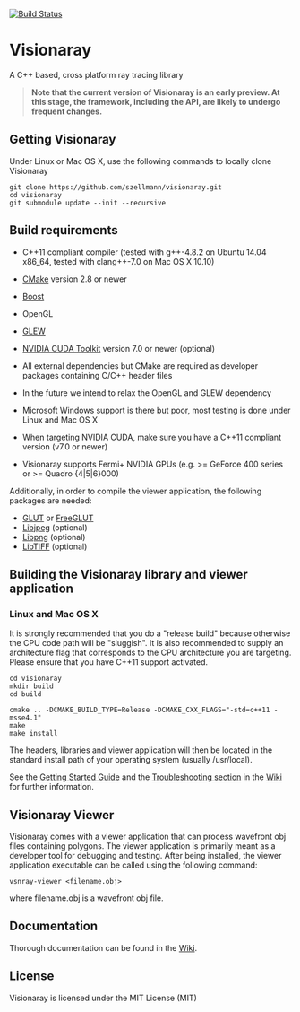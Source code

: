 [![Build Status](https://travis-ci.org/szellmann/visionaray.svg?branch=master)](https://travis-ci.org/szellmann/visionaray)

Visionaray
==========

A C++ based, cross platform ray tracing library

> **Note that the current version of Visionaray is an early preview. At this stage, the framework, including the API, are likely to undergo frequent changes.**

Getting Visionaray
------------------

Under Linux or Mac OS X, use the following commands to locally clone Visionaray

```Shell
git clone https://github.com/szellmann/visionaray.git
cd visionaray
git submodule update --init --recursive
```

Build requirements
------------------

- C++11 compliant compiler
   (tested with g++-4.8.2 on Ubuntu 14.04 x86_64,
    tested with clang++-7.0 on Mac OS X 10.10)

- [CMake][1] version 2.8 or newer
- [Boost][2]
- OpenGL
- [GLEW][3]
- [NVIDIA CUDA Toolkit][4] version 7.0 or newer (optional)

- All external dependencies but CMake are required as developer packages containing C/C++ header files
- In the future we intend to relax the OpenGL and GLEW dependency
- Microsoft Windows support is there but poor, most testing is done under Linux and Mac OS X
- When targeting NVIDIA CUDA, make sure you have a C++11 compliant version (v7.0 or newer)
- Visionaray supports Fermi+ NVIDIA GPUs (e.g. >= GeForce 400 series or >= Quadro {4|5|6}000)

Additionally, in order to compile the viewer application, the following packages are needed:

- [GLUT][5] or [FreeGLUT][6]
- [Libjpeg][7] (optional)
- [Libpng][8] (optional)
- [LibTIFF][9] (optional)



Building the Visionaray library and viewer application
------------------------------------------------------

### Linux and Mac OS X

It is strongly recommended that you do a "release build" because otherwise the CPU code path will be "sluggish".
It is also recommended to supply an architecture flag that corresponds to the CPU architecture you are targeting.
Please ensure that you have C++11 support activated.

```Shell
cd visionaray
mkdir build
cd build

cmake .. -DCMAKE_BUILD_TYPE=Release -DCMAKE_CXX_FLAGS="-std=c++11 -msse4.1"
make
make install
```

The headers, libraries and viewer application will then be located in the standard install path of your operating system (usually /usr/local).

See the [Getting Started Guide](https://github.com/szellmann/visionaray/wiki/Getting-started) and the [Troubleshooting section](https://github.com/szellmann/visionaray/wiki/Troubleshooting) in the [Wiki](https://github.com/szellmann/visionaray/wiki) for further information.


Visionaray Viewer
-----------------

Visionaray comes with a viewer application that can process wavefront obj files containing polygons. The viewer application is primarily meant as a developer tool for debugging and testing.
After being installed, the viewer application executable can be called using the following command:

```Shell
vsnray-viewer <filename.obj>
```

where filename.obj is a wavefront obj file.

Documentation
-------------

Thorough documentation can be found in the [Wiki](https://github.com/szellmann/visionaray/wiki).

License
-------

Visionaray is licensed under the MIT License (MIT)


[1]:    http://www.cmake.org/download/
[2]:    http://www.boost.org/users/download/
[3]:    http://glew.sourceforge.net/
[4]:    https://developer.nvidia.com/cuda-toolkit
[5]:    https://www.opengl.org/resources/libraries/glut/
[6]:    http://freeglut.sourceforge.net/index.php#download
[7]:    http://libjpeg.sourceforge.net/
[8]:    http://libpng.sourceforge.net
[9]:    http://www.libtiff.org
